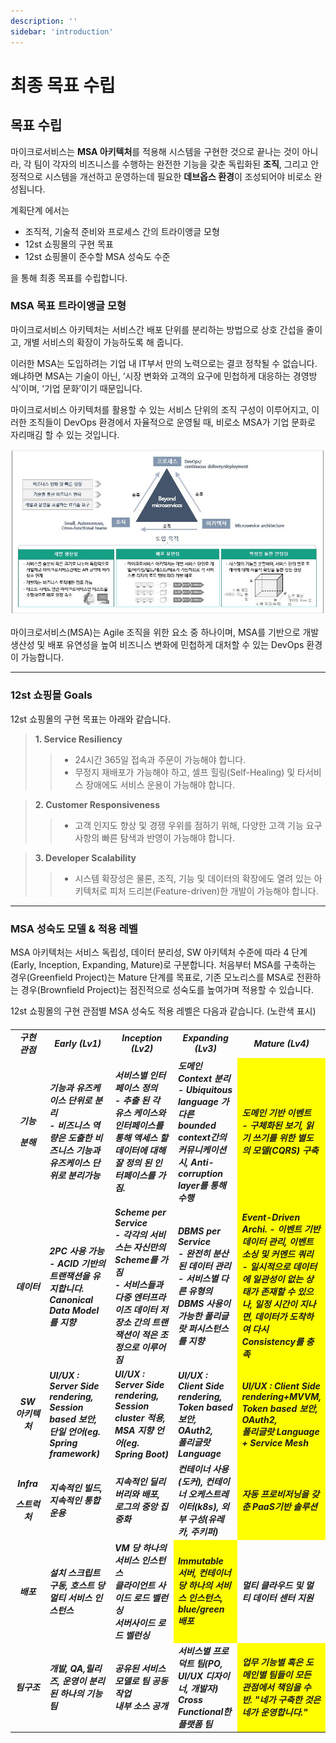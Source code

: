 ```yaml
---
description: ''
sidebar: 'introduction'
---
```

# 최종 목표 수립
## 목표 수립

마이크로서비스는 **MSA 아키텍처**를 적용해 시스템을 구현한 것으로 끝나는 것이 아니라, 각 팀이 각자의 비즈니스를 수행하는 완전한 기능을 갖춘 독립화된 **조직**, 그리고 안정적으로
시스템을 개선하고 운영하는데 필요한 **데브옵스 환경**이 조성되어야 비로소 완성됩니다.

계획단계 에서는

- 조직적, 기술적 준비와 프로세스 간의 트라이앵글 모형
- 12st 쇼핑몰의 구현 목표
- 12st 쇼핑몰이 준수할 MSA 성숙도 수준

을 통해 최종 목표를 수립합니다.


### MSA 목표 트라이앵글 모형

마이크로서비스 아키텍처는 서비스간 배포 단위를 분리하는 방법으로 상호 간섭을 줄이고, 개별 서비스의 확장이 가능하도록 해 줍니다.

이러한 MSA는 도입하려는 기업 내 IT부서 만의 노력으로는 결코 정착될 수 없습니다. 왜냐하면 MSA는 기술이 아닌, ‘시장 변화와 고객의 요구에 민첩하게 대응하는 경영방식’이며, ‘기업
문화’이기 때문입니다.

마이크로서비스 아키텍처를 활용할 수 있는 서비스 단위의 조직 구성이 이루어지고, 이러한 조직들이 DevOps 환경에서 자율적으로 운영될 때, 비로소 MSA가 기업 문화로 자리매김 할 수 있는
것입니다.

![image](../../src/img/02_Planning/01_최종목표_수립/image1.jpg)

마이크로서비스(MSA)는 Agile 조직을 위한 요소 중 하나이며, MSA를 기반으로 개발 생산성 및 배포 유연성을 높여 비즈니스 변화에 민첩하게 대처할 수 있는 DevOps 환경이 가능합니다.

---

### 12st 쇼핑몰 Goals

12st 쇼핑몰의 구현 목표는 아래와 같습니다.

> **1. Service Resiliency**
>> - 24시간 365일 접속과 주문이 가능해야 합니다.
>> - 무정지 재배포가 가능해야 하고, 셀프 힐링(Self-Healing) 및 타서비스 장애에도 서비스 운용이 가능해야 합니다.

> **2. Customer Responsiveness**
>> - 고객 인지도 향상 및 경쟁 우위를 점하기 위해, 다양한 고객 기능 요구사항의 빠른 탐색과 반영이 가능해야 합니다.

> **3. Developer Scalability**
>> - 시스템 확장성은 물론, 조직, 기능 및 데이터의 확장에도 열려 있는 아키텍처로 피처 드리븐(Feature-driven)한 개발이 가능해야 합니다.
---

### MSA 성숙도 모델 & 적용 레벨

MSA 아키텍처는 서비스 독립성, 데이터 분리성, SW 아키텍처 수준에 따라 4 단계(Early, Inception, Expanding, Mature)로 구분합니다.
처음부터 MSA를 구축하는 경우(Greenfield Project)는 Mature 단계를 목표로, 기존 모노리스를 MSA로 전환하는 경우(Brownfield Project)는 점진적으로 성숙도를 높여가며 적용할 수 있습니다.

12st 쇼핑몰의 구현 관점별 MSA 성숙도 적용 레벨은 다음과 같습니다. (노란색 표시)

<h5>
    <table>
        <tbody>
        <tr>
            <td width="12%" align="center">구현 관점</td>
            <td width="22%" align="center"><strong>Early (Lv1)</strong></td>
            <td width="22%" align="center"><strong>Inception (Lv2)</strong></td>
            <td width="22%" align="center"><strong>Expanding (Lv3)</strong></td>
            <td width="22%" align="center"><strong>Mature (Lv4)</strong></td>
        </tr>
        <tr>
            <td align="center"><p><strong>기능</strong></p>
                <p><strong>분해</strong></p></td>
            <td>기능과 유즈케이스 단위로 분리<br />
                - 비즈니스 역량은 도출한 비즈니스 기능과 유즈케이스 단위로 분리가능</td>
            <td>서비스별 인터페이스 정의<br/>
                - 추출 된 각 유스 케이스와 인터페이스를 통해 액세스 할 데이터에 대해 잘 정의 된 인터페이스를 가짐.</td>
            <td> 도메인 Context 분리<br/>
                - Ubiquitous language 가 다른 bounded context간의 커뮤니케이션 시, Anti-corruption layer를 통해 수행</td>
            <td bgcolor="yellow">도메인 기반 이벤트<br />
                - 구체화된 보기, 읽기 쓰기를 위한 별도의 모델(CQRS) 구축</td>
        </tr>
        <tr class="odd">
            <td align="center"><strong>데이터</strong></td>
            <td>2PC 사용 가능 <br/>
                - ACID 기반의 트랜잭션을 유지합니다. Canonical Data Model 를 지향</td>
            <td>Scheme per Service <br/>
                - 각각의 서비스는 자신만의 Scheme를 가짐 <br/>
                - 서비스들과 다중 엔터프라이즈 데이터 저장소 간의 트랜잭션이 적은 조정으로 이루어짐</td>
            <td>DBMS per Service <br/>
                - 완전히 분산된 데이터 관리<br />
                - 서비스별 다른 유형의 DBMS 사용이 가능한 폴리글랏 퍼시스턴스를 지향</td>
            <td bgcolor="yellow"> Event-Driven Archi.
                - 이벤트 기반 데이터 관리, 이벤트 소싱 및 커멘드 쿼리 <br/>
                - 일시적으로 데이터에 일관성이 없는 상태가 존재할 수 있으나, 일정 시간이 지나면, 데이터가 도착하여 다시 Consistency를 충족 </td>
        </tr>
        <tr class="even">
            <td align="center"><strong>SW<br />
                아키텍처</strong></td>
            <td>UI/UX : Server Side rendering,<br />
                Session based 보안,<br />
                단일 언어(eg. Spring framework)</td>
            <td>UI/UX : Server Side rendering,<br />
                Session cluster 적용,<br />
                MSA 지향 언어(eg. Spring Boot)</td>
            <td>UI/UX : Client Side rendering,<br />
                Token based 보안, OAuth2,<br />
                폴리글랏 Language</td>
            <td bgcolor="yellow">UI/UX : Client Side rendering+MVVM,<br />
                Token based 보안, OAuth2,<br />
                폴리글랏 Language + Service Mesh</td>
        </tr>
        <tr class="odd">
            <td align="center"><p><strong>Infra</strong></p>
                <p><strong>스트럭처</strong></p></td>
            <td>지속적인 빌드, 지속적인 통합 운용</td>
            <td>지속적인 딜리버리와 배포, 로그의 중앙 집중화</td>
            <td>컨테이너 사용(도커), 컨테이너 오케스트레이터(k8s), 외부 구성(유레카, 주키퍼)</td>
            <td bgcolor="yellow">자동 프로비저닝을 갖춘 PaaS기반 솔루션</td>
        </tr>
        <tr class="even">
            <td align="center"><strong>배포</strong></td>
            <td>설치 스크립트 구동, 호스트 당 멀티 서비스 인스턴스</td>
            <td>VM 당 하나의 서비스 인스턴스<br />
                클라이언트 사이드 로드 벨런싱<br />
                서버사이드 로드 벨런싱</td>
            <td bgcolor="yellow">Immutable 서버, 컨테이너 당 하나의 서비스 인스턴스, blue/green 배포</td>
            <td>멀티 클라우드 및 멀티 데이터 센터 지원</td>
        </tr>
        <tr class="odd">
            <td align="center"><strong>팀구조</strong></td>
            <td>개발, QA,릴리즈, 운영이 분리된 하나의 기능 팀</td>
            <td>공유된 서비스 모델로 팀 공동 작업<br />
                내부 소스 공개</td>
            <td>서비스별 프로덕트 팀(PO, UI/UX 디자이너, 개발자)
                Cross Functional한 플랫폼 팀</td>
            <td bgcolor="yellow">업무 기능별 혹은 도메인별 팀들이 모든 관점에서 책임을 수반. &quot;네가 구축한 것은 네가 운영합니다.&quot;</td>
        </tr>
        </tbody>
    </table>
</h5>